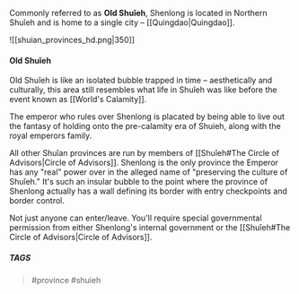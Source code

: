 Commonly referred to as **Old Shuǐeh**, Shenlong is located in Northern Shuǐeh and is home to a single city – [[Quingdao|Quingdao]]. 

![[shuian_provinces_hd.png|350]]
#### Old Shuǐeh

Old Shuǐeh is like an isolated bubble trapped in time – aesthetically and culturally, this area still resembles what life in Shuǐeh was like before the event known as [[World's Calamity]]. 

The emperor who rules over Shenlong is placated by being able to live out the fantasy of holding onto the pre-calamity era of Shuieh, along with the royal emperors family. 

All other Shuǐan provinces are run by members of [[Shuǐeh#The Circle of Advisors|Circle of Advisors]]. Shenlong is the only province the Emperor has any "real" power over in the alleged name of "preserving the culture of Shuǐeh." It's such an insular bubble to the point where the province of Shenlong actually has a wall defining its border with entry checkpoints and border control. 

Not just anyone can enter/leave. You'll require special governmental permission from either Shenlong's internal government or the [[Shuǐeh#The Circle of Advisors|Circle of Advisors]].


##### TAGS
> #province #shuieh 